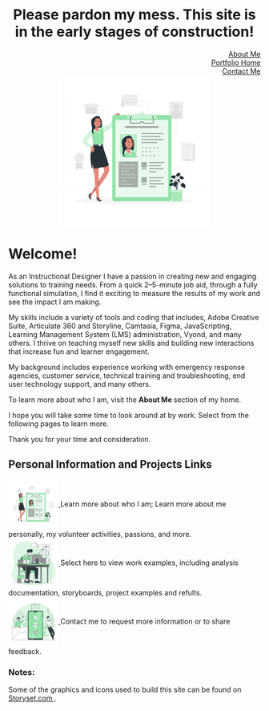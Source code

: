 <h1 align="center"> Please pardon my mess. This site is in the early stages of construction!</h1>


<div align="right">
    <a href = "https://xoluvs.github.io/aboutMe">About Me</a>
  </div>

 <div align="right">
     <a href = "https://xoluvs.github.io/portfolioHome">Portfolio Home</a>
   </div>

 <div align="right">
    <a href = "https://xoluvs.github.io/contactMe">Contact Me</a>
  </div>






<div align="center">
 <img src="assets/images/profile.png" alt="Office Picture" width="300" height="300" align="center"  /> 
</div>



<h1>Welcome!</h1>

As an Instructional Designer I have a passion in creating new and engaging solutions to training needs. From a quick 2–5-minute job aid, through a fully functional simulation, I find it exciting to measure the results of my work and see the impact I am making.

My skills include a variety of tools and coding that includes, Adobe Creative Suite, Articulate 360 and Storyline, Camtasia, Figma, JavaScripting, Learning Management System (LMS) administration, Vyond, and many others.  I thrive on teaching myself new skills and building new interactions that increase fun and learner engagement. 
 
My background includes experience working with emergency response agencies, customer service, technical training and troubleshooting, end user technology support, and many others. 

To learn more about who I am, visit the <b>About Me </b> section of my home. 

I hope you will take some time to look around at by work. Select from the following pages to learn more.

Thank you for your time and consideration. 



<h2 align="left"> Personal Information and Projects Links </h2>

<div align="left">
 <a href = "https://xoluvs.github.io/aboutMe">  
  <img src="assets/images/profile.png" alt="About Me" width="100" height="100" align="center"> </a> 
  Learn more about who I am; Learn more about me personally, my volunteer activities, passions, and more. 
</div>

<div align="left">
 <a href = "https://xoluvs.github.io/portfolioHome">  
  <img src="assets/images/office.png" alt="Work examples" width="100" height="100" align="center"> </a> 
    Select here to view work examples, including analysis documentation, storyboards, project examples and refults.  
</div>

<div align="left">
 <a href = "https://xoluvs.github.io/contactMe">  
 <img src="assets/images/contactMe.png" alt="Contact Me" width="100" height="100" align="center"> </a> 
  Contact me to request more information or to share feedback.  
</div>



<h3 align="left"> Notes:</h3>

Some of the graphics and icons used to build this site can be found on <a href="https://storyset.com/work"> Storyset.com </a>.




